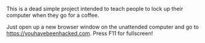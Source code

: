 This is a dead simple project intended to teach people to lock up their
computer when they go for a coffee.

Just open up a new browser window on the unattended computer and go to
https://youhavebeenhacked.com. Press F11 for fullscreen!
